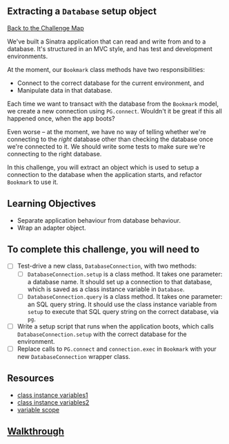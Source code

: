 ## Extracting a `Database` setup object

[Back to the Challenge Map](00_challenge_map.md)

We've built a Sinatra application that can read and write from and to a database. It's structured in an MVC style, and has test and development environments.

At the moment, our `Bookmark` class methods have two responsibilities:

- Connect to the correct database for the current environment, and
- Manipulate data in that database.

Each time we want to transact with the database from the `Bookmark` model, we create a new connection using `PG.connect`. Wouldn't it be great if this all happened once, when the app boots?

Even worse – at the moment, we have no way of telling whether we're connecting to the _right_ database other than checking the database once we're connected to it. We should write some tests to make sure we're connecting to the right database.

In this challenge, you will extract an object which is used to setup a connection to the database when the application starts, and refactor `Bookmark` to use it.

## Learning Objectives

* Separate application behaviour from database behaviour.
* Wrap an adapter object.

## To complete this challenge, you will need to

- [ ] Test-drive a new class, `DatabaseConnection`, with two methods:
  - [ ] `DatabaseConnection.setup` is a class method. It takes one parameter: a database name. It should set up a connection to that database, which is saved as a class instance variable in `Database`.
  - [ ] `DatabaseConnection.query` is a class method. It takes one parameter: an SQL query string. It should use the class instance variable from `setup` to execute that SQL query string on the correct database, via `pg`.
- [ ] Write a setup script that runs when the application boots, which calls `DatabaseConnection.setup` with the correct database for the environment.
- [ ] Replace calls to `PG.connect` and `connection.exec` in `Bookmark` with your new `DatabaseConnection` wrapper class.

## Resources

- [class instance variables1](http://thoughts.codegram.com/understanding-class-instance-variables-in-ruby/)
- [class instance variables2](http://maximomussini.com/posts/ruby-class-variables/)
- [variable scope](https://www.sitepoint.com/understanding-scope-in-ruby/)

## [Walkthrough](walkthroughs/15.md)
